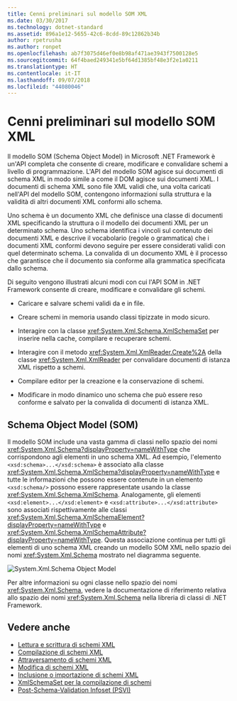 ```yaml
---
title: Cenni preliminari sul modello SOM XML
ms.date: 03/30/2017
ms.technology: dotnet-standard
ms.assetid: 896a1e12-5655-42c6-8cdd-89c12862b34b
author: rpetrusha
ms.author: ronpet
ms.openlocfilehash: ab7f3075d46ef0e8b98af471ae3943f7500128e5
ms.sourcegitcommit: 64f4baed249341e5bf64d1385bf48e3f2e1a0211
ms.translationtype: HT
ms.contentlocale: it-IT
ms.lasthandoff: 09/07/2018
ms.locfileid: "44080046"
---
```

# <a name="xml-schema-object-model-overview"></a>Cenni preliminari sul modello SOM XML
Il modello SOM (Schema Object Model) in Microsoft .NET Framework è un'API completa che consente di creare, modificare e convalidare schemi a livello di programmazione. L'API del modello SOM agisce sui documenti di schema XML in modo simile a come il DOM agisce sui documenti XML. I documenti di schema XML sono file XML validi che, una volta caricati nell'API del modello SOM, contengono informazioni sulla struttura e la validità di altri documenti XML conformi allo schema.  
  
 Uno schema è un documento XML che definisce una classe di documenti XML specificando la struttura o il modello dei documenti XML per un determinato schema. Uno schema identifica i vincoli sul contenuto dei documenti XML e descrive il vocabolario (regole o grammatica) che i documenti XML conformi devono seguire per essere considerati validi con quel determinato schema. La convalida di un documento XML è il processo che garantisce che il documento sia conforme alla grammatica specificata dallo schema.  
  
 Di seguito vengono illustrati alcuni modi con cui l'API SOM in .NET Framework consente di creare, modificare e convalidare gli schemi.  
  
-   Caricare e salvare schemi validi da e in file.  
  
-   Creare schemi in memoria usando classi tipizzate in modo sicuro.  
  
-   Interagire con la classe <xref:System.Xml.Schema.XmlSchemaSet> per inserire nella cache, compilare e recuperare schemi.  
  
-   Interagire con il metodo <xref:System.Xml.XmlReader.Create%2A> della classe <xref:System.Xml.XmlReader> per convalidare documenti di istanza XML rispetto a schemi.  
  
-   Compilare editor per la creazione e la conservazione di schemi.  
  
-   Modificare in modo dinamico uno schema che può essere reso conforme e salvato per la convalida di documenti di istanza XML.  
  
## <a name="the-schema-object-model"></a>Schema Object Model (SOM)  
 Il modello SOM include una vasta gamma di classi nello spazio dei nomi <xref:System.Xml.Schema?displayProperty=nameWithType> che corrispondono agli elementi in uno schema XML. Ad esempio, l'elemento `<xsd:schema>...</xsd:schema>` è associato alla classe <xref:System.Xml.Schema.XmlSchema?displayProperty=nameWithType> e tutte le informazioni che possono essere contenute in un elemento `<xsd:schema/>` possono essere rappresentate usando la classe <xref:System.Xml.Schema.XmlSchema>. Analogamente, gli elementi `<xsd:element>...</xsd:element>` e `<xsd:attribute>...</xsd:attribute>` sono associati rispettivamente alle classi <xref:System.Xml.Schema.XmlSchemaElement?displayProperty=nameWithType> e <xref:System.Xml.Schema.XmlSchemaAttribute?displayProperty=nameWithType>. Questa associazione continua per tutti gli elementi di uno schema XML creando un modello SOM XML nello spazio dei nomi <xref:System.Xml.Schema> mostrato nel diagramma seguente.  
  
 ![System.Xml.Schema Object Model](../../../../docs/standard/data/xml/media/xmlschemaobjmodeloverview.gif "XMLSchemaObjModelOverview")  
  
 Per altre informazioni su ogni classe nello spazio dei nomi <xref:System.Xml.Schema>, vedere la documentazione di riferimento relativa allo spazio dei nomi <xref:System.Xml.Schema> nella libreria di classi di .NET Framework.  
  
## <a name="see-also"></a>Vedere anche

- [Lettura e scrittura di schemi XML](../../../../docs/standard/data/xml/reading-and-writing-xml-schemas.md)  
- [Compilazione di schemi XML](../../../../docs/standard/data/xml/building-xml-schemas.md)  
- [Attraversamento di schemi XML](../../../../docs/standard/data/xml/traversing-xml-schemas.md)  
- [Modifica di schemi XML](../../../../docs/standard/data/xml/editing-xml-schemas.md)  
- [Inclusione o importazione di schemi XML](../../../../docs/standard/data/xml/including-or-importing-xml-schemas.md)  
- [XmlSchemaSet per la compilazione di schemi](../../../../docs/standard/data/xml/xmlschemaset-for-schema-compilation.md)  
- [Post-Schema-Validation Infoset (PSVI)](../../../../docs/standard/data/xml/post-schema-compilation-infoset.md)
